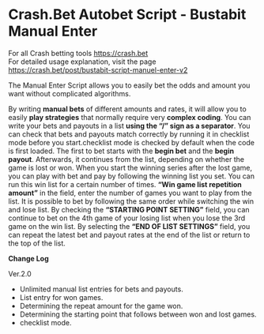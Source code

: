 # Crash.Bet Autobet Script - Bustabit Manual Enter 

For all Crash betting tools https://crash.bet
<br>
For detailed usage explanation, visit the page https://crash.bet/post/bustabit-script-manuel-enter-v2

The Manual Enter Script allows you to easily bet the odds and amount you want without complicated algorithms.

By writing <strong>manual bets</strong> of different amounts and rates, it will allow you to easily <strong>play strategies</strong> that normally require very <strong>complex coding</strong>. You can write your bets and payouts in a list <strong>using the &#8220;/&#8221; sign as a separator</strong>. You can check that bets and payouts match correctly by running it in checklist mode before you start.checklist mode is checked by default when the code is first loaded. The first to bet starts with the <strong>begin bet</strong> and the <strong>begin payout</strong>. Afterwards, it continues from the list, depending on whether the game is lost or won.  When you start the winning series after the lost game, you can play with bet and pay by following the winning list you set. You can run this win list for a certain number of times. <strong>&#8220;Win game list repetition amount&#8221;</strong> in the field, enter the number of games you want to play from the list. It is possible to bet by following the same order while switching the win and lose list. By checking the <strong>&#8220;STARTING POINT SETTING&#8221;</strong> field, you can continue to bet on the 4th game of your losing list when you lose the 3rd game on the win list. By selecting the <strong>&#8220;END OF LIST SETTINGS&#8221;</strong> field, you can repeat the latest bet and payout rates at the end of the list or return to the top of the list.<br></p>

<p><strong>Change Log</strong></p><p>Ver.2.0</p><ul><li>Unlimited manual list entries for bets and payouts.</li><li>List entry for won games.</li><li>Determining the repeat amount for the game won.</li><li>Determining the starting point that follows between won and lost games.</li><li>checklist mode.</li></ul></p>
